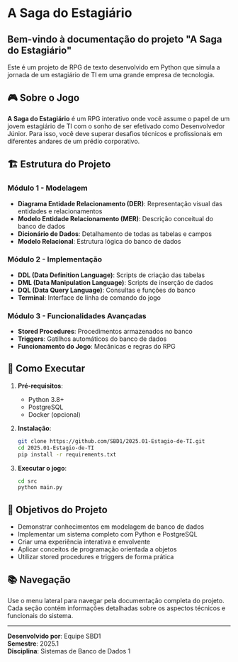 # A Saga do Estagiário

## Bem-vindo à documentação do projeto "A Saga do Estagiário"

Este é um projeto de RPG de texto desenvolvido em Python que simula a jornada de um estagiário de TI em uma grande empresa de tecnologia.

## 🎮 Sobre o Jogo

**A Saga do Estagiário** é um RPG interativo onde você assume o papel de um jovem estagiário de TI com o sonho de ser efetivado como Desenvolvedor Júnior. Para isso, você deve superar desafios técnicos e profissionais em diferentes andares de um prédio corporativo.

## 🏗️ Estrutura do Projeto

### Módulo 1 - Modelagem
- **Diagrama Entidade Relacionamento (DER)**: Representação visual das entidades e relacionamentos
- **Modelo Entidade Relacionamento (MER)**: Descrição conceitual do banco de dados
- **Dicionário de Dados**: Detalhamento de todas as tabelas e campos
- **Modelo Relacional**: Estrutura lógica do banco de dados

### Módulo 2 - Implementação
- **DDL (Data Definition Language)**: Scripts de criação das tabelas
- **DML (Data Manipulation Language)**: Scripts de inserção de dados
- **DQL (Data Query Language)**: Consultas e funções do banco
- **Terminal**: Interface de linha de comando do jogo

### Módulo 3 - Funcionalidades Avançadas
- **Stored Procedures**: Procedimentos armazenados no banco
- **Triggers**: Gatilhos automáticos do banco de dados
- **Funcionamento do Jogo**: Mecânicas e regras do RPG

## 🚀 Como Executar

1. **Pré-requisitos**:
   - Python 3.8+
   - PostgreSQL
   - Docker (opcional)

2. **Instalação**:
   ```bash
   git clone https://github.com/SBD1/2025.01-Estagio-de-TI.git
   cd 2025.01-Estagio-de-TI
   pip install -r requirements.txt
   ```

3. **Executar o jogo**:
   ```bash
   cd src
   python main.py
   ```

## 🎯 Objetivos do Projeto

- Demonstrar conhecimentos em modelagem de banco de dados
- Implementar um sistema completo com Python e PostgreSQL
- Criar uma experiência interativa e envolvente
- Aplicar conceitos de programação orientada a objetos
- Utilizar stored procedures e triggers de forma prática

## 📚 Navegação

Use o menu lateral para navegar pela documentação completa do projeto. Cada seção contém informações detalhadas sobre os aspectos técnicos e funcionais do sistema.

---

**Desenvolvido por**: Equipe SBD1  
**Semestre**: 2025.1  
**Disciplina**: Sistemas de Banco de Dados 1 